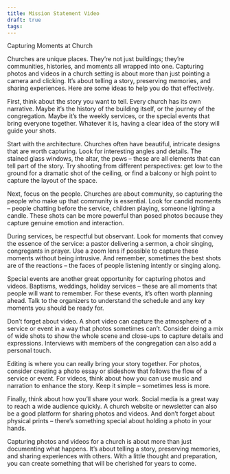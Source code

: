 ```yaml
---
title: Mission Statement Video
draft: true
tags:
---
```

Capturing Moments at Church

Churches are unique places. They’re not just buildings; they’re communities, histories, and moments all wrapped into one. Capturing photos and videos in a church setting is about more than just pointing a camera and clicking. It’s about telling a story, preserving memories, and sharing experiences. Here are some ideas to help you do that effectively.

First, think about the story you want to tell. Every church has its own narrative. Maybe it’s the history of the building itself, or the journey of the congregation. Maybe it’s the weekly services, or the special events that bring everyone together. Whatever it is, having a clear idea of the story will guide your shots.

Start with the architecture. Churches often have beautiful, intricate designs that are worth capturing. Look for interesting angles and details. The stained glass windows, the altar, the pews – these are all elements that can tell part of the story. Try shooting from different perspectives: get low to the ground for a dramatic shot of the ceiling, or find a balcony or high point to capture the layout of the space.

Next, focus on the people. Churches are about community, so capturing the people who make up that community is essential. Look for candid moments – people chatting before the service, children playing, someone lighting a candle. These shots can be more powerful than posed photos because they capture genuine emotion and interaction.

During services, be respectful but observant. Look for moments that convey the essence of the service: a pastor delivering a sermon, a choir singing, congregants in prayer. Use a zoom lens if possible to capture these moments without being intrusive. And remember, sometimes the best shots are of the reactions – the faces of people listening intently or singing along.

Special events are another great opportunity for capturing photos and videos. Baptisms, weddings, holiday services – these are all moments that people will want to remember. For these events, it’s often worth planning ahead. Talk to the organizers to understand the schedule and any key moments you should be ready for.

Don’t forget about video. A short video can capture the atmosphere of a service or event in a way that photos sometimes can’t. Consider doing a mix of wide shots to show the whole scene and close-ups to capture details and expressions. Interviews with members of the congregation can also add a personal touch.

Editing is where you can really bring your story together. For photos, consider creating a photo essay or slideshow that follows the flow of a service or event. For videos, think about how you can use music and narration to enhance the story. Keep it simple – sometimes less is more.

Finally, think about how you’ll share your work. Social media is a great way to reach a wide audience quickly. A church website or newsletter can also be a good platform for sharing photos and videos. And don’t forget about physical prints – there’s something special about holding a photo in your hands.

Capturing photos and videos for a church is about more than just documenting what happens. It’s about telling a story, preserving memories, and sharing experiences with others. With a little thought and preparation, you can create something that will be cherished for years to come.
